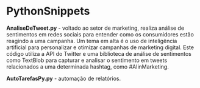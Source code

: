 # PythonSnippets


<b>AnaliseDeTweet.py</b> - voltado ao setor de marketing, realiza análise de sentimentos em redes sociais para entender como os consumidores estão reagindo a uma campanha. Um tema em alta é o uso de inteligência artificial para personalizar e otimizar campanhas de marketing digital.
 Este código utiliza a API do Twitter e uma biblioteca de análise de sentimentos como TextBlob para capturar e analisar o sentimento em tweets relacionados a uma determinada hashtag, como #AIinMarketing.
 
<b> AutoTarefasPy.py</b> - automação de relatórios.

